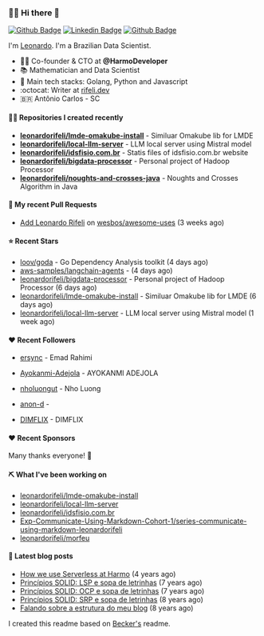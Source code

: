 ### 👨‍💻 Hi there 👋

[![Github Badge](https://img.shields.io/badge/-Github-red?style=flat-square&logo=Github&logoColor=white&link=https://github.com/leonardorifeli)](https://github.com/leonardorifeli)
[![Linkedin Badge](https://img.shields.io/badge/-LinkedIn-red?style=flat-square&logo=Linkedin&logoColor=white&link=https://www.linkedin.com/in/leonardorifeli/)](https://www.linkedin.com/in/leonardorifeli/)
[![Github Badge](https://komarev.com/ghpvc/?username=leonardorifeli&label=Profile%20views&color=red&style=flat)](https://github.com/leonardorifeli)

I'm [Leonardo](https://rifeli.dev). I'm a Brazilian Data Scientist.

- :office_worker: Co-founder & CTO at **@HarmoDeveloper**
- 📚 Mathematician and Data Scientist
- 💙 Main tech stacks: Golang, Python and Javascript
- :octocat: Writer at [rifeli.dev](https://rifeli.dev)
- 🇧🇷 Antônio Carlos - SC

#### 👨‍💻 Repositories I created recently
- **[leonardorifeli/lmde-omakube-install](https://github.com/leonardorifeli/lmde-omakube-install)** - Similuar Omakube lib for LMDE
- **[leonardorifeli/local-llm-server](https://github.com/leonardorifeli/local-llm-server)** - LLM local server using Mistral model
- **[leonardorifeli/idsfisio.com.br](https://github.com/leonardorifeli/idsfisio.com.br)** - Statis files of idsfisio.com.br website
- **[leonardorifeli/bigdata-processor](https://github.com/leonardorifeli/bigdata-processor)** - Personal project of Hadoop Processor
- **[leonardorifeli/noughts-and-crosses-java](https://github.com/leonardorifeli/noughts-and-crosses-java)** - Noughts and Crosses Algorithm in Java

#### 🔨 My recent Pull Requests


- [Add Leonardo Rifeli](https://github.com/wesbos/awesome-uses/pull/1942) on [wesbos/awesome-uses](https://github.com/wesbos/awesome-uses) (3 weeks ago)

#### ⭐ Recent Stars


- [loov/goda](https://github.com/loov/goda) - Go Dependency Analysis toolkit (4 days ago)
- [aws-samples/langchain-agents](https://github.com/aws-samples/langchain-agents) -  (4 days ago)
- [leonardorifeli/bigdata-processor](https://github.com/leonardorifeli/bigdata-processor) - Personal project of Hadoop Processor (6 days ago)
- [leonardorifeli/lmde-omakube-install](https://github.com/leonardorifeli/lmde-omakube-install) - Similuar Omakube lib for LMDE (6 days ago)
- [leonardorifeli/local-llm-server](https://github.com/leonardorifeli/local-llm-server) - LLM local server using Mistral model (1 week ago)

#### ❤️ Recent Followers


- [ersync](https://github.com/ersync) - Emad Rahimi

- [Ayokanmi-Adejola](https://github.com/Ayokanmi-Adejola) - AYOKANMI ADEJOLA

- [nholuongut](https://github.com/nholuongut) - Nho Luong

- [anon-d](https://github.com/anon-d) - 

- [DIMFLIX](https://github.com/DIMFLIX) - DIMFLIX


#### ❤️ Recent Sponsors



Many thanks everyone! 🙏

#### ⛏️ What I've been working on

- [leonardorifeli/lmde-omakube-install](https://github.com/leonardorifeli/lmde-omakube-install)
- [leonardorifeli/local-llm-server](https://github.com/leonardorifeli/local-llm-server)
- [leonardorifeli/idsfisio.com.br](https://github.com/leonardorifeli/idsfisio.com.br)
- [Exp-Communicate-Using-Markdown-Cohort-1/series-communicate-using-markdown-leonardorifeli](https://github.com/Exp-Communicate-Using-Markdown-Cohort-1/series-communicate-using-markdown-leonardorifeli)
- [leonardorifeli/morfeu](https://github.com/leonardorifeli/morfeu)

#### 📄 Latest blog posts
- [How we use Serverless at Harmo](https://rifeli.dev/blog/2020-10-08-how-we-use-serverless-at-harmo/) (4 years ago)
- [Princípios SOLID: LSP e sopa de letrinhas](https://rifeli.dev/blog/2017-12-30-principios-solid-lsp-e-sopa-de-letrinhas/) (7 years ago)
- [Princípios SOLID: OCP e sopa de letrinhas](https://rifeli.dev/blog/2017-12-06-principios-solid-ocp-e-sopa-de-letrinhas/) (7 years ago)
- [Princípios SOLID: SRP e sopa de letrinhas](https://rifeli.dev/blog/2017-03-25-principios-solid-srp-e-sopa-de-letrinhas/) (8 years ago)
- [Falando sobre a estrutura do meu blog](https://rifeli.dev/blog/2016-11-11-falando-sobre-a-estrutura-do-meu-blog/) (8 years ago)

I created this readme based on [Becker's](https://github.com/caarlos0) readme.
